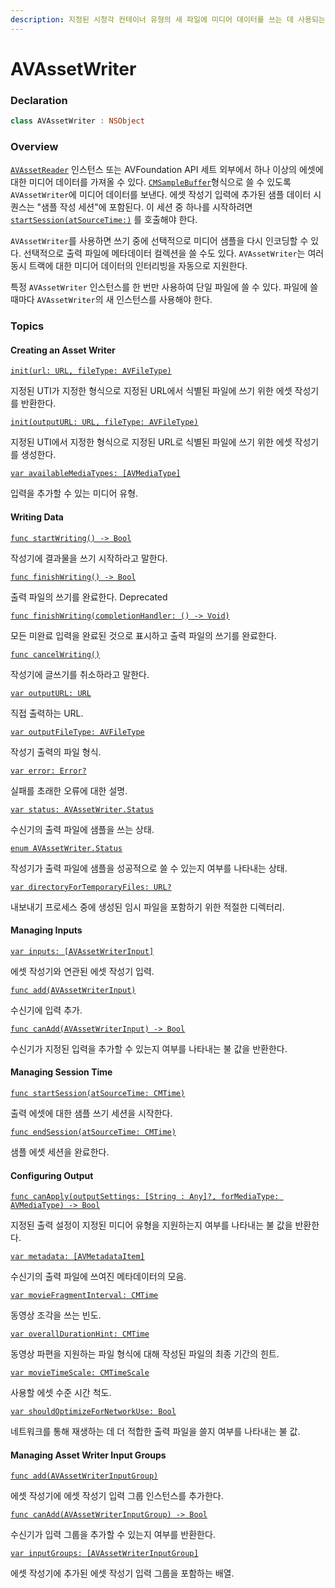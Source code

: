 ```yaml
---
description: 지정된 시청각 컨테이너 유형의 새 파일에 미디어 데이터를 쓰는 데 사용되는 객체.
---
```


# AVAssetWriter

### Declaration

```swift
class AVAssetWriter : NSObject
```

### Overview

[`AVAssetReader`](https://developer.apple.com/documentation/avfoundation/avassetreader) 인스턴스 또는 AVFoundation API 세트 외부에서 하나 이상의 에셋에 대한 미디어 데이터를 가져올 수 있다. [`CMSampleBuffer`](https://developer.apple.com/documentation/coremedia/cmsamplebuffer-u71)형식으로 쓸 수 있도록 `AVAssetWriter`에 미디어 데이터를 보낸다. 에셋 작성기 입력에 추가된 샘플 데이터 시퀀스는 "샘플 작성 세션"에 포함된다. 이 세션 중 하나를 시작하려면 [`startSession(atSourceTime:)`](https://developer.apple.com/documentation/avfoundation/avassetwriter/1389908-startsession) 를 호출해야 한다.

`AVAssetWriter`를 사용하면 쓰기 중에 선택적으로 미디어 샘플을 다시 인코딩할 수 있다. 선택적으로 출력 파일에 메타데이터 컬렉션을 쓸 수도 있다. `AVAssetWriter`는 여러 동시 트랙에 대한 미디어 데이터의 인터리빙을 자동으로 지원한다.

특정 `AVAssetWriter` 인스턴스를 한 번만 사용하여 단일 파일에 쓸 수 있다. 파일에 쓸 때마다 `AVAssetWriter`의 새 인스턴스를 사용해야 한다.



### Topics

#### Creating an Asset Writer

[`init(url: URL, fileType: AVFileType)`](https://developer.apple.com/documentation/avfoundation/avassetwriter/1426663-init)

지정된 UTI가 지정한 형식으로 지정된 URL에서 식별된 파일에 쓰기 위한 에셋 작성기를 반환한다.

[`init(outputURL: URL, fileType: AVFileType)`](https://developer.apple.com/documentation/avfoundation/avassetwriter/1389201-init)

지정된 UTI에서 지정한 형식으로 지정된 URL로 식별된 파일에 쓰기 위한 에셋 작성기를 생성한다.

[`var availableMediaTypes: [AVMediaType]`](https://developer.apple.com/documentation/avfoundation/avassetwriter/1388730-availablemediatypes)

입력을 추가할 수 있는 미디어 유형.

#### Writing Data

[`func startWriting() -> Bool`](https://developer.apple.com/documentation/avfoundation/avassetwriter/1386724-startwriting)

작성기에 결과물을 쓰기 시작하라고 말한다.

[`func finishWriting() -> Bool`](https://developer.apple.com/documentation/avfoundation/avassetwriter/1426644-finishwriting)

출력 파일의 쓰기를 완료한다. Deprecated

[`func finishWriting(completionHandler: () -> Void)`](https://developer.apple.com/documentation/avfoundation/avassetwriter/1390432-finishwriting)

모든 미완료 입력을 완료된 것으로 표시하고 출력 파일의 쓰기를 완료한다.

[`func cancelWriting()`](https://developer.apple.com/documentation/avfoundation/avassetwriter/1387234-cancelwriting)

작성기에 글쓰기를 취소하라고 말한다.

[`var outputURL: URL`](https://developer.apple.com/documentation/avfoundation/avassetwriter/1387731-outputurl)

직접 출력하는 URL.

[`var outputFileType: AVFileType`](https://developer.apple.com/documentation/avfoundation/avassetwriter/1387349-outputfiletype)

작성기 출력의 파일 형식.

[`var error: Error?`](https://developer.apple.com/documentation/avfoundation/avassetwriter/1390725-error)

실패를 초래한 오류에 대한 설명.

[`var status: AVAssetWriter.Status`](https://developer.apple.com/documentation/avfoundation/avassetwriter/1389335-status)

수신기의 출력 파일에 샘플을 쓰는 상태.

[`enum AVAssetWriter.Status`](https://developer.apple.com/documentation/avfoundation/avassetwriter/status)

작성기가 출력 파일에 샘플을 성공적으로 쓸 수 있는지 여부를 나타내는 상태.

[`var directoryForTemporaryFiles: URL?`](https://developer.apple.com/documentation/avfoundation/avassetwriter/1387445-directoryfortemporaryfiles)

내보내기 프로세스 중에 생성된 임시 파일을 포함하기 위한 적절한 디렉터리.

#### Managing Inputs

[`var inputs: [AVAssetWriterInput]`](https://developer.apple.com/documentation/avfoundation/avassetwriter/1388264-inputs)

에셋 작성기와 연관된 에셋 작성기 입력.

[`func add(AVAssetWriterInput)`](https://developer.apple.com/documentation/avfoundation/avassetwriter/1390389-add)

수신기에 입력 추가.

[`func canAdd(AVAssetWriterInput) -> Bool`](https://developer.apple.com/documentation/avfoundation/avassetwriter/1387863-canadd)

수신기가 지정된 입력을 추가할 수 있는지 여부를 나타내는 불 값을 반환한다.

#### Managing Session Time

[`func startSession(atSourceTime: CMTime)`](https://developer.apple.com/documentation/avfoundation/avassetwriter/1389908-startsession)

출력 에셋에 대한 샘플 쓰기 세션을 시작한다.

[`func endSession(atSourceTime: CMTime)`](https://developer.apple.com/documentation/avfoundation/avassetwriter/1389921-endsession)

샘플 에셋 세션을 완료한다.

#### Configuring Output

[`func canApply(outputSettings: [String : Any]?, forMediaType: AVMediaType) -> Bool`](https://developer.apple.com/documentation/avfoundation/avassetwriter/1388842-canapply)

지정된 출력 설정이 지정된 미디어 유형을 지원하는지 여부를 나타내는 불 값을 반환한다.

[`var metadata: [AVMetadataItem]`](https://developer.apple.com/documentation/avfoundation/avassetwriter/1387974-metadata)

수신기의 출력 파일에 쓰여진 메타데이터의 모음.

[`var movieFragmentInterval: CMTime`](https://developer.apple.com/documentation/avfoundation/avassetwriter/1387469-moviefragmentinterval)

동영상 조각을 쓰는 빈도.

[`var overallDurationHint: CMTime`](https://developer.apple.com/documentation/avfoundation/avassetwriter/1388408-overalldurationhint)

동영상 파편을 지원하는 파일 형식에 대해 작성된 파일의 최종 기간의 힌트.

[`var movieTimeScale: CMTimeScale`](https://developer.apple.com/documentation/avfoundation/avassetwriter/1386762-movietimescale)

사용할 에셋 수준 시간 척도.

[`var shouldOptimizeForNetworkUse: Bool`](https://developer.apple.com/documentation/avfoundation/avassetwriter/1389811-shouldoptimizefornetworkuse)

네트워크를 통해 재생하는 데 더 적합한 출력 파일을 쓸지 여부를 나타내는 불 값.

#### Managing Asset Writer Input Groups

[`func add(AVAssetWriterInputGroup)`](https://developer.apple.com/documentation/avfoundation/avassetwriter/1385643-add)

에셋 작성기에 에셋 작성기 입력 그룹 인스턴스를 추가한다.

[`func canAdd(AVAssetWriterInputGroup) -> Bool`](https://developer.apple.com/documentation/avfoundation/avassetwriter/1386698-canadd)

수신기가 입력 그룹을 추가할 수 있는지 여부를 반환한다.

[`var inputGroups: [AVAssetWriterInputGroup]`](https://developer.apple.com/documentation/avfoundation/avassetwriter/1388432-inputgroups)

에셋 작성기에 추가된 에셋 작성기 입력 그룹을 포함하는 배열.

